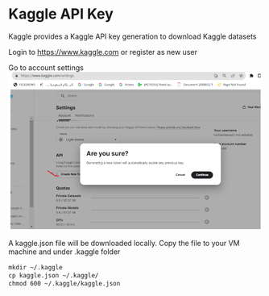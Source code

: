 # Kaggle API Key

Kaggle provides a Kaggle API key generation to download Kaggle datasets

Login to https://www.kaggle.com or register as new user

Go to account settings
![](images/kaggle1.png)

A kaggle.json file will be downloaded locally. Copy the file to your VM machine and under .kaggle folder

```
mkdir ~/.kaggle
cp kaggle.json ~/.kaggle/
chmod 600 ~/.kaggle/kaggle.json
```